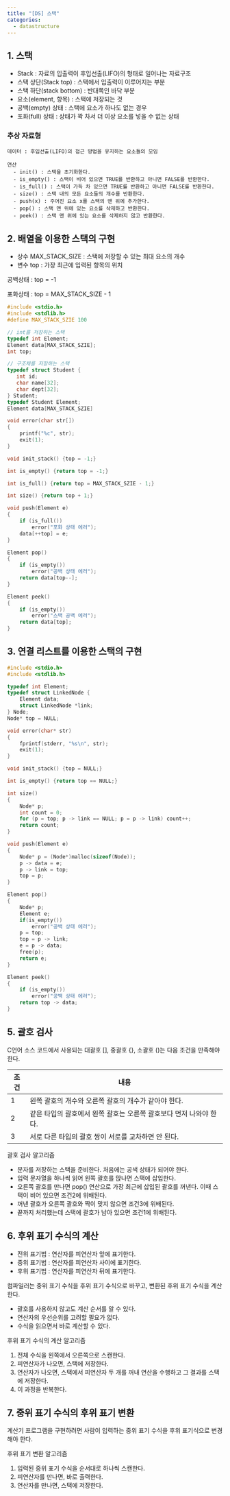 ```yaml
---
title: "[DS] 스택"
categories: 
  - datastructure
---
```

## 1. 스택

- Stack : 자료의 입출력이 후입선출(LIFO)의 형태로 일어나는 자료구조
- 스택 상단(Stack top) : 스택에서 입출력이 이루어지는 부분
- 스택 하단(stack bottom) : 반대쪽인 바닥 부분
- 요소(element, 항목) : 스택에 저장되는 것
- 공백(empty) 상태 : 스택에 요소가 하나도 없는 경우
- 포화(full) 상태 : 상태가 꽉 차서 더 이상 요소를 넣을 수 없는 상태

### 추상 자료형

```adt
데이터 : 후입선출(LIFO)의 접근 방법을 유지하는 요소들의 모임

연산 
  - init() : 스택을 초기화한다.
  - is_empty() : 스택이 비어 있으면 TRUE를 반환하고 아니면 FALSE를 반환한다.
  - is_full() : 스택이 가득 차 있으면 TRUE를 반환하고 아니면 FALSE를 반환한다.
  - size() : 스택 내의 모든 요소들의 개수를 반환한다.
  - push(x) : 주어진 요소 x를 스택의 맨 위에 추가한다.
  - pop() : 스택 맨 위에 있는 요소를 삭제하고 반환한다.
  - peek() : 스택 맨 위에 있는 요소를 삭제하지 않고 반환한다.
```

## 2. 배열을 이용한 스택의 구현

- 상수 MAX_STACK_SIZE : 스택에 저장할 수 있는 최대 요소의 개수
- 변수 top : 가장 최근에 입력된 항목의 위치

공백상태 : top = -1

포화상태 : top = MAX_STACK_SIZE - 1

```c
#include <stdio.h>
#include <stdlib.h>
#define MAX_STACK_SZIE 100
```

```c
// int를 저장하는 스택
typedef int Element;
Element data[MAX_STACK_SZIE];
int top;
```

```c
// 구조체를 저장하는 스택
typedef struct Student {
   int id;
   char name[32];
   char dept[32];
} Student;
typedef Student Element;
Element data[MAX_STACK_SZIE]
```

```c
void error(char str[])
{
    printf("%c", str);
    exit(1);
}
```

```c
void init_stack() {top = -1;}
```

```C
int is_empty() {return top = -1;}
````

```c
int is_full() {return top = MAX_STACK_SZIE - 1;}
```

```c
int size() {return top + 1;}
```

```c
void push(Element e)
{
    if (is_full())
        error("포화 상태 에러");
    data[++top] = e;
}
```

```c
Element pop()
{
    if (is_empty())
        error("공백 상태 에러");
    return data[top--];
}
```

```c
Element peek()
{
    if (is_empty())
        error("스택 공백 에러");
    return data[top];
}
```

## 3. 연결 리스트를 이용한 스택의 구현

```c
#include <stdio.h>
#include <stdlib.h>

typedef int Element;
typedef struct LinkedNode {
    Element data;
    struct LinkedNode *link;
} Node;
Node* top = NULL;

void error(char* str)
{
    fprintf(stderr, "%s\n", str);
    exit(1);
}
```

```c
void init_stack() {top = NULL;}
```

```c
int is_empty() {return top == NULL;}
```

```c
int size()
{
    Node* p;
    int count = 0;
    for (p = top; p -> link == NULL; p = p -> link) count++;
    return count;
}
```

```c
void push(Element e)
{
    Node* p = (Node*)malloc(sizeof(Node));
    p -> data = e;
    p -> link = top;
    top = p;
}
```

```c
Element pop()
{
    Node* p;
    Element e;
    if(is_empty())
        error("공백 상태 에러");
    p = top;
    top = p -> link;
    e = p -> data;
    free(p);
    return e;
}
```

```c
Element peek()
{
    if (is_empty())
        error("공백 상태 에러");
    return top -> data;
}
```

## 5. 괄호 검사

C언어 소스 코드에서 사용되는 대괄호 [], 중괄호 {}, 소괄호 ()는 다음 조건을 만족해야 한다.

|조건|내용|
|---|---|
|1|왼쪽 괄호의 개수와 오른쪽 괄호의 개수가 같아야 한다.|
|2|같은 타입의 괄호에서 왼쪽 괄호는 오른쪽 괄호보다 먼저 나와야 한다.|
|3|서로 다른 타입의 괄호 쌍이 서로를 교차하면 안 된다.|

괄호 검사 알고리즘

- 문자를 저장하는 스택을 준비한다. 처음에는 공색 상태가 되어야 한다.
- 입력 문자열을 하나씩 읽어 왼쪽 괄호를 맍나면 스택에 삽입한다.
- 오른쪽 괄호를 만나면 pop() 연산으로 가장 최근에 삽입된 괄호를 꺼낸다. 이때 스택이 비어 있으면 조건2에 위배된다.
- 꺼낸 괄호가 오른쪽 괄호와 짝이 맞지 않으면 조건3에 위배된다.
- 끝까지 처리했는데 스택에 괄호가 남아 있으면 조건1에 위배된다.

## 6. 후위 표기 수식의 계산

- 전위 표기법 : 연산자를 피연산자 앞에 표기한다.
- 중위 표기법 : 연산자를 피연산자 사이에 표기한다.
- 후위 표기법 : 연산자를 피연산자 뒤에 표기한다.

컴파일러는 중위 표기 수식을 후위 표기 수식으로 바꾸고, 변환된 후위 표기 수식을 계산한다.

- 괄호를 사용하지 않고도 계산 순서를 알 수 있다.
- 연산자의 우선순위를 고려할 필요가 없다.
- 수식을 읽으면서 바로 계산할 수 있다.

후위 표기 수식의 계산 알고리즘

1. 전체 수식을 왼쪽에서 오른쪽으로 스캔한다.
2. 피연산자가 나오면, 스택에 저장한다.
3. 연산자가 나오면, 스택에서 피연산자 두 개를 꺼내 연산을 수행하고 그 결과를 스택에 저장한다.
4. 이 과정을 반복한다.

## 7. 중위 표기 수식의 후위 표기 변환

계산기 프로그램을 구현하려면 사람이 입력하는 중위 표기 수식을 후위 표기식으로 변경해야 한다.

후위 표기 변환 알고리즘

1. 입력된 중위 표기 수식을 순서대로 하나씩 스캔한다.
2. 피연산자를 만나면, 바로 출력한다.
3. 연산자를 만나면, 스택에 저장한다.
